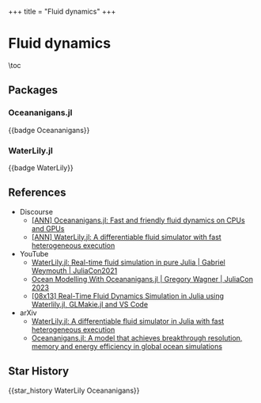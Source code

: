 +++
title = "Fluid dynamics"
+++

# Fluid dynamics

\toc

## Packages

### Oceananigans.jl
{{badge Oceananigans}}

### WaterLily.jl
{{badge WaterLily}}

## References

* Discourse
  * [[ANN] Oceananigans.jl: Fast and friendly fluid dynamics on CPUs and GPUs](https://discourse.julialang.org/t/ann-oceananigans-jl-fast-and-friendly-fluid-dynamics-on-cpus-and-gpus/51459)
  * [[ANN] WaterLily.jl: A differentiable fluid simulator with fast heterogeneous execution](https://discourse.julialang.org/t/ann-waterlily-jl-a-differentiable-fluid-simulator-with-fast-heterogeneous-execution/97941)
* YouTube
  * [WaterLily.jl: Real-time fluid simulation in pure Julia | Gabriel Weymouth | JuliaCon2021](https://www.youtube.com/watch?v=YsPkfZqbNSQ)
  * [Ocean Modelling With Oceananigans.jl | Gregory Wagner | JuliaCon 2023](https://www.youtube.com/watch?v=Nlq3J7PCB_Q)
  * [[08x13] Real-Time Fluid Dynamics Simulation in Julia using Waterlily.jl, GLMakie.jl and VS Code](https://www.youtube.com/watch?v=hYbG7dFDCdU)
* arXiv
  * [WaterLily.jl: A differentiable fluid simulator in Julia with fast heterogeneous execution](https://arxiv.org/abs/2304.08159)
  * [Oceananigans.jl: A model that achieves breakthrough resolution, memory and energy efficiency in global ocean simulations](https://arxiv.org/abs/2309.06662)

## Star History
{{star_history WaterLily Oceananigans}}
